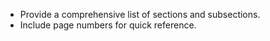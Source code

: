 - Provide a comprehensive list of sections and subsections.
- Include page numbers for quick reference.